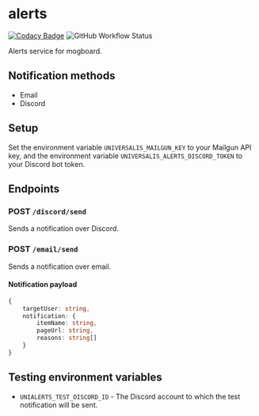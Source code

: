 # alerts

[![Codacy Badge](https://api.codacy.com/project/badge/Grade/9ab1040a9f9c43faaed6cc46925db82d)](https://app.codacy.com/gh/Universalis-FFXIV/alerts?utm_source=github.com&utm_medium=referral&utm_content=Universalis-FFXIV/alerts&utm_campaign=Badge_Grade_Settings)
![GitHub Workflow Status](https://img.shields.io/github/workflow/status/Universalis-FFXIV/alerts/Go?label=build%20%26%20test)

Alerts service for mogboard.

## Notification methods
*   Email
*   Discord

## Setup
Set the environment variable `UNIVERSALIS_MAILGUN_KEY` to your Mailgun API key, and the environment variable `UNIVERSALIS_ALERTS_DISCORD_TOKEN` to your Discord bot token.

## Endpoints

### POST `/discord/send`
Sends a notification over Discord.

### POST `/email/send`
Sends a notification over email.

#### Notification payload
```ts
{
    targetUser: string,
    notification: {
        itemName: string,
        pageUrl: string,
        reasons: string[]
    }
}
```

## Testing environment variables
*   `UNIALERTS_TEST_DISCORD_ID` - The Discord account to which the test notification will be sent.